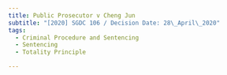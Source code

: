 ```yaml
---
title: Public Prosecutor v Cheng Jun
subtitle: "[2020] SGDC 106 / Decision Date: 28\_April\_2020"
tags:
  - Criminal Procedure and Sentencing
  - Sentencing
  - Totality Principle

---
```

